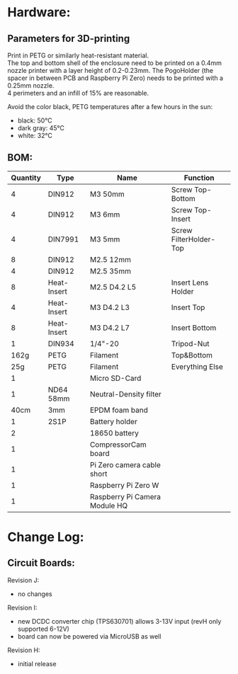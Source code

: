 # Hardware:

## Parameters for 3D-printing

Print in PETG or similarly heat-resistant material.  
The top and bottom shell of the enclosure need to be printed on a 0.4mm nozzle printer with a layer height of 0.2-0.23mm. The PogoHolder (the spacer in between PCB and Raspberry Pi Zero) needs to be printed with a 0.25mm nozzle.  
4 perimeters and an infill of 15% are reasonable.   

Avoid the color black, PETG temperatures after a few hours in the sun:
  * black: 50°C
  * dark gray: 45°C
  * white: 32°C

## BOM:

|   Quantity    |   Type    |   Name    |   Function    |   
|   --- |   --- |   --- |   --- |   
|   4   |   DIN912  |   M3 50mm |   Screw Top-Bottom    |   
|   4   |   DIN912  |   M3 6mm  |   Screw Top-Insert    |   
|   4   |   DIN7991 |   M3 5mm  |   Screw FilterHolder-Top  |   
|   8   |   DIN912  |   M2.5 12mm   |       |   
|   4   |   DIN912  |   M2.5 35mm   |       |   
|   8   |   Heat-Insert |   M2.5 D4.2 L5    |   Insert Lens Holder  |   
|   4   |   Heat-Insert |   M3 D4.2 L3  |   Insert Top  |   
|   8   |   Heat-Insert |   M3 D4.2 L7  |   Insert Bottom   |   
|   1   |   DIN934  |   1/4"-20 |   Tripod-Nut  |   
|   162g    |   PETG    |   Filament    |   Top&Bottom  |   
|   25g |   PETG    |   Filament    |   Everything Else |   
|   1   |       |   Micro SD-Card   |       |   
|   1   |   ND64 58mm   |   Neutral-Density filter  |       |   
|   40cm    |   3mm |   EPDM foam band  |       |   
|   1   |   2S1P    |   Battery holder  |       |   
|   2   |       |   18650 battery   |       |   
|   1   |       |   CompressorCam board |       |   
|   1   |       |   Pi Zero camera cable short  |       |   
|   1   |       |   Raspberry Pi Zero W |       |   
|   1   |       |   Raspberry Pi Camera Module HQ   |       |   

# Change Log: 

## Circuit Boards:

Revision J:

  * no changes

Revision I:

  * new DCDC converter chip (TPS630701) allows 3-13V input (revH only supported 6-12V)
  * board can now be powered via MicroUSB as well 

Revision H:

  * initial release